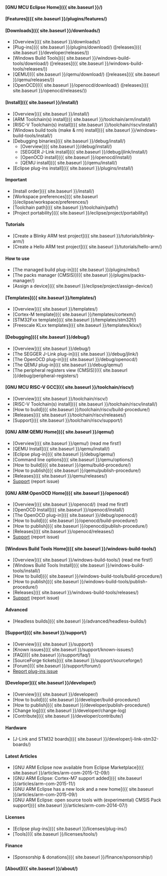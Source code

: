 
#### [GNU MCU Eclipse Home]({{ site.baseurl }}/)

#### [Features]({{ site.baseurl }}/plugins/features/)

#### [Downloads]({{ site.baseurl }}/downloads/)

* [Overview]({{ site.baseurl }}/downloads/)
* [Plug-ins]({{ site.baseurl }}/plugins/download/) ([releases]({{ site.baseurl }}/developer/releases/))
* [Windows Build Tools]({{ site.baseurl }}/windows-build-tools/download/) ([releases]({{ site.baseurl }}/windows-build-tools/releases/))
* [QEMU]({{ site.baseurl }}/qemu/download/) ([releases]({{ site.baseurl }}/qemu/releases/))
* [OpenOCD]({{ site.baseurl }}/openocd/download/) ([releases]({{ site.baseurl }}/openocd/releases/))

#### [Install]({{ site.baseurl }}/install/)

* [Overview]({{ site.baseurl }}/install/)
* [ARM Toolchain(s) install]({{ site.baseurl }}/toolchain/arm/install/)
* [RISC-V Toolchain(s) install]({{ site.baseurl }}/toolchain/riscv/install/)
* [Windows build tools (make & rm) install]({{ site.baseurl }}/windows-build-tools/install/)
* [Debugging binaries]({{ site.baseurl }}/debug/install/)
  * [Overview]({{ site.baseurl }}/debug/install/)
  * [SEGGER J-Link install]({{ site.baseurl }}/debug/jlink/install/)
  * [OpenOCD install]({{ site.baseurl }}/openocd/install/)
  * [QEMU install]({{ site.baseurl }}/qemu/install/)
* [Eclipse plug-ins install]({{ site.baseurl }}/plugins/install/)

#### Important

* [Install order]({{ site.baseurl }}/install/)
* [Workspace preferences]({{ site.baseurl }}/eclipse/workspace/preferences/)
* [Toolchain path]({{ site.baseurl }}/toolchain/path/)
* [Project portability]({{ site.baseurl }}/eclipse/project/portability/)

#### Tutorials

* [Create a Blinky ARM test project]({{ site.baseurl }}/tutorials/blinky-arm/)
* [Create a Hello ARM test project]({{ site.baseurl }}/tutorials/hello-arm/)

#### How to use

* [The managed build plug-in]({{ site.baseurl }}/plugins/mbs/)
* [The packs manager (CMSIS)]({{ site.baseurl }}/plugins/packs-manager/)
* [Assign a device]({{ site.baseurl }}/eclipse/project/assign-device/)

#### [Templates]({{ site.baseurl }}/templates/)

* [Overview]({{ site.baseurl }}/templates/)
* [Cortex-M template]({{ site.baseurl }}/templates/cortexm/)
* [STM32Fxx template]({{ site.baseurl }}/templates/stm32f/)
* [Freescale KLxx templates]({{ site.baseurl }}/templates/klxx/)

#### [Debugging]({{ site.baseurl }}/debug/)

* [Overview]({{ site.baseurl }}/debug/)
* [The SEGGER J-Link plug-in]({{ site.baseurl }}/debug/jlink/)
* [The OpenOCD plug-in]({{ site.baseurl }}/debug/openocd/)
* [The QEMU plug-in]({{ site.baseurl }}/debug/qemu/)
* [The peripheral registers view (CMSIS)]({{ site.baseurl }}/debug/peripheral-registers/)

#### [GNU MCU RISC-V GCC]({{ site.baseurl }}/toolchain/riscv/)

* [Overview]({{ site.baseurl }}/toolchain/riscv/)
* [RISC-V Toolchain(s) install]({{ site.baseurl }}/toolchain/riscv/install/)
* [How to build]({{ site.baseurl }}/toolchain/riscv/build-procedure/)
* [Releases]({{ site.baseurl }}/toolchain/riscv/releases/)
* [Support]({{ site.baseurl }}/toolchain/riscv/support/)

#### [GNU ARM QEMU Home]({{ site.baseurl }}/qemu/)

* [Overview]({{ site.baseurl }}/qemu/) (read me first!)
* [QEMU Install]({{ site.baseurl }}/qemu/install/)
* [Eclipse plug-in]({{ site.baseurl }}/debug/qemu/)
* [Command line options]({{ site.baseurl }}/qemu/options/)
* [How to build]({{ site.baseurl }}/qemu/build-procedure/)
* [How to publish]({{ site.baseurl }}/qemu/publish-procedure/)
* [Releases]({{ site.baseurl }}/qemu/releases/)
* [Support](https://github.com/gnu-mcu-eclipse/qemu/issues/1/) (report issue)

#### [GNU ARM OpenOCD Home]({{ site.baseurl }}/openocd/)

* [Overview]({{ site.baseurl }}/openocd/) (read me first!)
* [OpenOCD Install]({{ site.baseurl }}/openocd/install/)
* [The OpenOCD plug-in]({{ site.baseurl }}/debug/openocd/)
* [How to build]({{ site.baseurl }}/openocd/build-procedure/)
* [How to publish]({{ site.baseurl }}/openocd/publish-procedure/)
* [Releases]({{ site.baseurl }}/openocd/releases/)
* [Support](https://github.com/gnu-mcu-eclipse/openocd/issues/1/)  (report issue)

#### [Windows Build Tools Home]({{ site.baseurl }}/windows-build-tools/)

* [Overview]({{ site.baseurl }}/windows-build-tools/) (read me first!)
* [Windows Build Tools Install]({{ site.baseurl }}/windows-build-tools/install/)
* [How to build]({{ site.baseurl }}/windows-build-tools/build-procedure/)
* [How to publish]({{ site.baseurl }}/windows-build-tools/publish-procedure/)
* [Releases]({{ site.baseurl }}/windows-build-tools/releases/)
* [Support](https://github.com/gnu-mcu-eclipse/windows-build-tools/issues/1/) (report issue)

#### Advanced

* [Headless builds]({{ site.baseurl }}/advanced/headless-builds/)

#### [Support]({{ site.baseurl }}/support/)

* [Overview]({{ site.baseurl }}/support/)
* [Known issues]({{ site.baseurl }}/support/known-issues/)
* [FAQ]({{ site.baseurl }}/support/faq/)
* [SourceForge tickets]({{ site.baseurl }}/support/sourceforge/)
* [Forum]({{ site.baseurl }}/support/forum/)
* [Report plug-ins issue](https://github.com/gnu-mcu-eclipse/eclipse-plugins/issues/1/)


#### [Developer]({{ site.baseurl }}/developer/)

* [Overview]({{ site.baseurl }}/developer/)
* [How to build]({{ site.baseurl }}/developer/build-procedure/)
* [How to publish]({{ site.baseurl }}/developer/publish-procedure/)
* [Change log]({{ site.baseurl }}/developer/change-log)
* [Contribute]({{ site.baseurl }}/developer/contribute/)

#### Hardware

* [J-Link and STM32 boards]({{ site.baseurl }}/developer/j-link-stm32-boards/)

#### Latest Articles

* [GNU ARM Eclipse now available from Eclipse Marketplace]({{ site.baseurl }}/articles/arm-com-2015-12-09/)
* [GNU ARM Eclipse: Cortex-M7 support added]({{ site.baseurl }}/articles/arm-com-2015-11/)
* [GNU ARM Eclipse has a new look and a new home]({{ site.baseurl }}/articles/arm-com-2015-09/)
* [GNU ARM Eclipse: open source tools with (experimental) CMSIS Pack support]({{ site.baseurl }}/articles/arm-com-2014-07/)

#### Licenses

* [Eclipse plug-ins]({{ site.baseurl }}/licenses/plug-ins/)
* [Tools]({{ site.baseurl }}/licenses/tools/)

#### Finance

* [Sponsorship & donations]({{ site.baseurl }}/finance/sponsorship/)

#### [About]({{ site.baseurl }}/about/)
